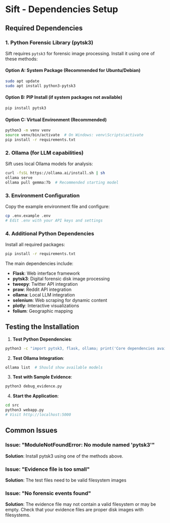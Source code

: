 # Sift - Dependencies Setup

## Required Dependencies

### 1. Python Forensic Library (pytsk3)

Sift requires `pytsk3` for forensic image processing. Install it using one of these methods:

#### Option A: System Package (Recommended for Ubuntu/Debian)
```bash
sudo apt update
sudo apt install python3-pytsk3
```

#### Option B: PIP Install (if system packages not available)
```bash
pip install pytsk3
```

#### Option C: Virtual Environment (Recommended)
```bash
python3 -m venv venv
source venv/bin/activate  # On Windows: venv\Scripts\activate
pip install -r requirements.txt
```

### 2. Ollama (for LLM capabilities)

Sift uses local Ollama models for analysis:
```bash
curl -fsSL https://ollama.ai/install.sh | sh
ollama serve
ollama pull gemma:7b  # Recommended starting model
```

### 3. Environment Configuration

Copy the example environment file and configure:
```bash
cp .env.example .env
# Edit .env with your API keys and settings
```

### 4. Additional Python Dependencies

Install all required packages:
```bash
pip install -r requirements.txt
```

The main dependencies include:
- **Flask**: Web interface framework
- **pytsk3**: Digital forensic disk image processing
- **tweepy**: Twitter API integration
- **praw**: Reddit API integration
- **ollama**: Local LLM integration
- **selenium**: Web scraping for dynamic content
- **plotly**: Interactive visualizations
- **folium**: Geographic mapping

## Testing the Installation

1. **Test Python Dependencies**:
```bash
python3 -c "import pytsk3, flask, ollama; print('Core dependencies available')"
```

2. **Test Ollama Integration**:
```bash
ollama list  # Should show available models
```

3. **Test with Sample Evidence**:
```bash
python3 debug_evidence.py
```

4. **Start the Application**:
```bash
cd src
python3 webapp.py
# Visit http://localhost:5000
```

## Common Issues

### Issue: "ModuleNotFoundError: No module named 'pytsk3'"
**Solution**: Install pytsk3 using one of the methods above.

### Issue: "Evidence file is too small"
**Solution**: The test files need to be valid filesystem images

### Issue: "No forensic events found"
**Solution**: The evidence file may not contain a valid filesystem or may be empty. Check that your evidence files are proper disk images with filesystems.